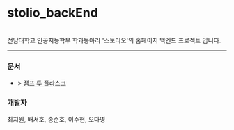 <h1> stolio_backEnd </h1>
<br>
전남대학교 인공지능학부 학과동아리 '스토리오'의 홈페이지 백엔드 프로젝트 입니다.
<hr>
<h3> 문서 </h3>
<ul>
  <li>><a href="https://wikidocs.net/book/4542"> 점프 투 플라스크 </a></li>
 </ul>
<h3> 개발자 </h3>
최지원, 배서호, 송준호, 이주현, 오다영

